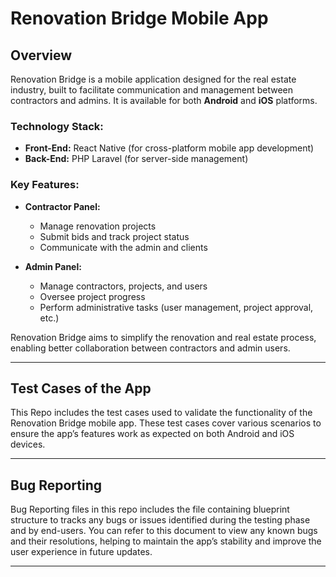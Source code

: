 # Renovation Bridge Mobile App

## Overview

Renovation Bridge is a mobile application designed for the real estate industry, built to facilitate communication and management between contractors and admins. It is available for both **Android** and **iOS** platforms.

### Technology Stack:
- **Front-End:** React Native (for cross-platform mobile app development)
- **Back-End:** PHP Laravel (for server-side management)

### Key Features:
- **Contractor Panel:** 
  - Manage renovation projects
  - Submit bids and track project status
  - Communicate with the admin and clients

- **Admin Panel:** 
  - Manage contractors, projects, and users
  - Oversee project progress
  - Perform administrative tasks (user management, project approval, etc.)

Renovation Bridge aims to simplify the renovation and real estate process, enabling better collaboration between contractors and admin users.

---

## Test Cases of the App

This Repo includes the test cases used to validate the functionality of the Renovation Bridge mobile app. These test cases cover various scenarios to ensure the app’s features work as expected on both Android and iOS devices.

---

## Bug Reporting

Bug Reporting files in this repo includes the file containing blueprint structure to tracks any bugs or issues identified during the testing phase and by end-users. You can refer to this document to view any known bugs and their resolutions, helping to maintain the app’s stability and improve the user experience in future updates.

---
